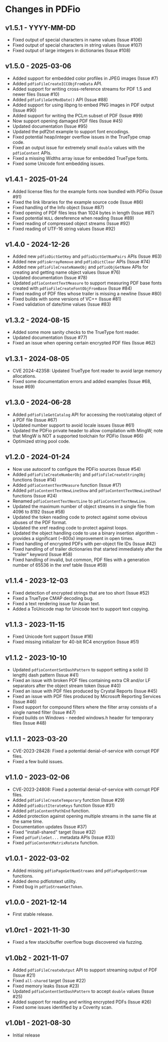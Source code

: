 Changes in PDFio
================

v1.5.1 - YYYY-MM-DD
-------------------

- Fixed output of special characters in name values (Issue #106)
- Fixed output of special characters in string values (Issue #107)
- Fixed output of large integers in dictionaries (Issue #108)


v1.5.0 - 2025-03-06
-------------------

- Added support for embedded color profiles in JPEG images (Issue #7)
- Added `pdfioFileCreateICCObjFromData` API.
- Added support for writing cross-reference streams for PDF 1.5 and newer files
  (Issue #10)
- Added `pdfioFileGetModDate()` API (Issue #88)
- Added support for using libpng to embed PNG images in PDF output (Issue #90)
- Added support for writing the PCLm subset of PDF (Issue #99)
- Now support opening damaged PDF files (Issue #45)
- Updated documentation (Issue #95)
- Updated the pdf2txt example to support font encodings.
- Fixed potential heap/integer overflow issues in the TrueType cmap code.
- Fixed an output issue for extremely small `double` values with the
  `pdfioContent` APIs.
- Fixed a missing Widths array issue for embedded TrueType fonts.
- Fixed some Unicode font embedding issues.


v1.4.1 - 2025-01-24
-------------------

- Added license files for the example fonts now bundled with PDFio (Issue #91)
- Fixed the link libraries for the example source code (Issue #86)
- Fixed handling of the Info object (Issue #87)
- Fixed opening of PDF files less than 1024 bytes in length (Issue #87)
- Fixed potential `NULL` dereference when reading (Issue #89)
- Fixed reading of compressed object streams (Issue #92)
- Fixed reading of UTF-16 string values (Issue #92)


v1.4.0 - 2024-12-26
-------------------

- Added new `pdfioDictGetKey` and `pdfioDictGetNumPairs` APIs (Issue #63)
- Added new `pdfioArrayRemove` and `pdfioDictClear` APIs (Issue #74)
- Added new `pdfioFileCreateNameObj` and `pdfioObjGetName` APIs for creating and
  getting name object values (Issue #76)
- Updated documentation (Issue #78)
- Updated `pdfioContentTextMeasure` to support measuring PDF base fonts created
  with `pdfioFileCreateFontObjFromBase` (Issue #84)
- Fixed reading of PDF files whose trailer is missing a newline (Issue #80)
- Fixed builds with some versions of VC++ (Issue #81)
- Fixed validation of date/time values (Issue #83)


v1.3.2 - 2024-08-15
-------------------

- Added some more sanity checks to the TrueType font reader.
- Updated documentation (Issue #77)
- Fixed an issue when opening certain encrypted PDF files (Issue #62)


v1.3.1 - 2024-08-05
-------------------

- CVE 2024-42358: Updated TrueType font reader to avoid large memory
  allocations.
- Fixed some documentation errors and added examples (Issue #68, Issue #69)


v1.3.0 - 2024-06-28
-------------------

- Added `pdfioFileGetCatalog` API for accessing the root/catalog object of a
  PDF file (Issue #67)
- Updated number support to avoid locale issues (Issue #61)
- Updated the PDFio private header to allow compilation with MingW; note that
  MingW is NOT a supported toolchain for PDFio (Issue #66)
- Optimized string pool code.


v1.2.0 - 2024-01-24
-------------------

- Now use autoconf to configure the PDFio sources (Issue #54)
- Added `pdfioFileCreateNumberObj` and `pdfioFileCreateStringObj` functions
  (Issue #14)
- Added `pdfioContentTextMeasure` function (Issue #17)
- Added `pdfioContentTextNewLineShow` and `pdfioContentTextNewLineShowf`
  functions (Issue #24)
- Renamed `pdfioContentTextNextLine` to `pdfioContentTextNewLine`.
- Updated the maximum number of object streams in a single file from 4096 to
  8192 (Issue #58)
- Updated the token reading code to protect against some obvious abuses of the
  PDF format.
- Updated the xref reading code to protect against loops.
- Updated the object handling code to use a binary insertion algorithm -
  provides a significant (~800x) improvement in open times.
- Fixed handling of encrypted PDFs with per-object file IDs (Issue #42)
- Fixed handling of of trailer dictionaries that started immediately after the
  "trailer" keyword (Issue #58)
- Fixed handling of invalid, but common, PDF files with a generation number of
  65536 in the xref table (Issue #59)


v1.1.4 - 2023-12-03
-------------------

- Fixed detection of encrypted strings that are too short (Issue #52)
- Fixed a TrueType CMAP decoding bug.
- Fixed a text rendering issue for Asian text.
- Added a ToUnicode map for Unicode text to support text copying.


v1.1.3 - 2023-11-15
-------------------

- Fixed Unicode font support (Issue #16)
- Fixed missing initializer for 40-bit RC4 encryption (Issue #51)


v1.1.2 - 2023-10-10
-------------------

- Updated `pdfioContentSetDashPattern` to support setting a solid (0 length)
  dash pattern (Issue #41)
- Fixed an issue with broken PDF files containing extra CR and/or LF separators
  after the object stream token (Issue #40)
- Fixed an issue with PDF files produced by Crystal Reports (Issue #45)
- Fixed an issue with PDF files produced by Microsoft Reporting Services
  (Issue #46)
- Fixed support for compound filters where the filter array consists of a
  single named filter (Issue #47)
- Fixed builds on Windows - needed windows.h header for temporary files
  (Issue #48)


v1.1.1 - 2023-03-20
-------------------

- CVE-2023-28428: Fixed a potential denial-of-service with corrupt PDF files.
- Fixed a few build issues.


v1.1.0 - 2023-02-06
-------------------

- CVE-2023-24808: Fixed a potential denial-of-service with corrupt PDF files.
- Added `pdfioFileCreateTemporary` function (Issue #29)
- Added `pdfioDictIterateKeys` function (Issue #31)
- Added `pdfioContentPathEnd` function.
- Added protection against opening multiple streams in the same file at the
  same time.
- Documentation updates (Issue #37)
- Fixed "install-shared" target (Issue #32)
- Fixed `pdfioFileGet...` metadata APIs (Issue #33)
- Fixed `pdfioContentMatrixRotate` function.


v1.0.1 - 2022-03-02
-------------------

- Added missing `pdfioPageGetNumStreams` and `pdfioPageOpenStream` functions.
- Added demo pdfiototext utility.
- Fixed bug in `pdfioStreamGetToken`.


v1.0.0 - 2021-12-14
-------------------

- First stable release.


v1.0rc1 - 2021-11-30
--------------------

- Fixed a few stack/buffer overflow bugs discovered via fuzzing.


v1.0b2 - 2021-11-07
-------------------

- Added `pdfioFileCreateOutput` API to support streaming output of PDF
  (Issue #21)
- Fixed `all-shared` target (Issue #22)
- Fixed memory leaks (Issue #23)
- Updated `pdfioContentSetDashPattern` to accept `double` values (Issue #25)
- Added support for reading and writing encrypted PDFs (Issue #26)
- Fixed some issues identified by a Coverity scan.


v1.0b1 - 2021-08-30
-------------------

- Initial release
